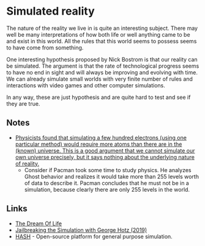 # Simulated reality

The nature of the reality we live in is quite an interesting subject. There may well be many interpretations of how both life or well anything came to be and exist in this world. All the rules that this world seems to possess seems to have come from something.

One interesting hypothesis proposed by Nick Bostrom is that our reality can be simulated. The argument is that the rate of technological progress seems to have no end in sight and will always be improving and evolving with time. We can already simulate small worlds with very finite number of rules and interactions with video games and other computer simulations.

In any way, these are just hypothesis and are quite hard to test and see if they are true.

## Notes

* [Physicists found that simulating a few hundred electrons \(using one particular method\) would require more atoms than there are in the \(known\) universe. This is a good argument that we cannot simulate our own universe precisely, but it says nothing about the underlying nature of reality.](https://news.ycombinator.com/item?id=15384574)
  * Consider if Pacman took some time to study physics. He analyzes Ghost behavior and realizes it would take more than 255 levels worth of data to describe it. Pacman concludes that he must not be in a simulation, because clearly there are only 255 levels in the world.

## Links

* [The Dream Of Life](https://www.youtube.com/watch?v=wU0PYcCsL6o)
* [Jailbreaking the Simulation with George Hotz \(2019\)](https://www.youtube.com/watch?v=ESXOAJRdcwQ)
* [HASH](https://hash.ai/) - Open-source platform for general purpose simulation.

